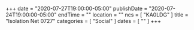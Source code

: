 +++
date = "2020-07-27T19:00:00-05:00"
publishDate = "2020-07-24T19:00:00-05:00"
endTime = ""
location = ""
ncs = [ "KA0LDG" ]
title = "Isolation Net 0727"
categories = [ "Social" ]
dates = [ "" ]
+++

